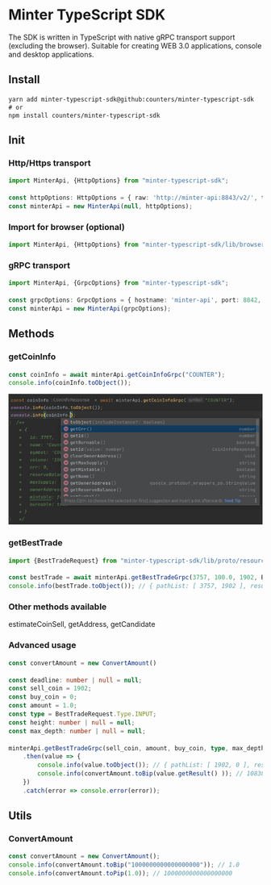 # Minter TypeScript SDK

The SDK is written in TypeScript with native gRPC transport support (excluding the browser). Suitable for creating WEB 3.0 applications, console and desktop applications.

## Install

```shell
yarn add minter-typescript-sdk@github:counters/minter-typescript-sdk
# or
npm install counters/minter-typescript-sdk
```

## Init

### Http/Https transport

```ts
import MinterApi, {HttpOptions} from "minter-typescript-sdk";

const httpOptions: HttpOptions = { raw: 'http://minter-api:8843/v2/', timeout: null, headers: null };
const minterApi = new MinterApi(null, httpOptions);
```

### Import for browser (optional)

```ts
import MinterApi, {HttpOptions} from "minter-typescript-sdk/lib/browser";
```

### gRPC transport

```ts
import MinterApi, {GrpcOptions} from "minter-typescript-sdk";

const grpcOptions: GrpcOptions = { hostname: 'minter-api', port: 8842, deadline: 2500, useTransportSecurity: false };
const minterApi = new MinterApi(grpcOptions);
```


## Methods

### getCoinInfo

```ts
const coinInfo = await minterApi.getCoinInfoGrpc("COUNTER");
console.info(coinInfo.toObject());
```

![Minter TypeScript SDK code completion](sdk-code-completion.png "Minter TypeScript SDK code completion")


### getBestTrade

```ts
import {BestTradeRequest} from "minter-typescript-sdk/lib/proto/resources_pb";

const bestTrade = await minterApi.getBestTradeGrpc(3757, 100.0, 1902, BestTradeRequest.Type.INPUT)
console.info(bestTrade.toObject()); // { pathList: [ 3757, 1902 ], result: '7929802038004399105' }
```

### Other methods available
estimateCoinSell, getAddress, getCandidate

### Advanced usage

```ts
const convertAmount = new ConvertAmount()

const deadline: number | null = null;
const sell_coin = 1902;
const buy_coin = 0;
const amount = 1.0;
const type = BestTradeRequest.Type.INPUT;
const height: number | null = null;
const max_depth: number | null = null;

minterApi.getBestTradeGrpc(sell_coin, amount, buy_coin, type, max_depth, height, deadline)
    .then(value => {
        console.info(value.toObject()); // { pathList: [ 1902, 0 ], result: '10838518193168082966333' }
        console.info(convertAmount.toBip(value.getResult() )); // 10838.518193168084
    })
    .catch(error => console.error(error));
```

## Utils

### ConvertAmount

```ts
const convertAmount = new ConvertAmount();
console.info(convertAmount.toBip("1000000000000000000")); // 1.0
console.info(convertAmount.toPip(1.0)); // 1000000000000000000
```
